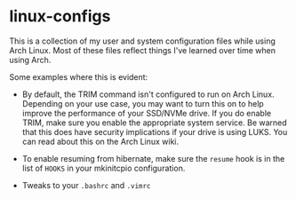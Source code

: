 # linux-configs
This is a collection of my user and system configuration files while using Arch Linux. Most of these files reflect things I've learned over time when using Arch.

Some examples where this is evident:

* By default, the TRIM command isn't configured to run on Arch Linux. 
Depending on your use case, you may want to turn this on to help improve the performance of your SSD/NVMe drive. If you do enable TRIM, make sure you enable the appropriate system service. Be warned that this does have security implications if your drive is using LUKS. You can read about this on the Arch Linux wiki.

* To enable resuming from hibernate, make sure the `resume` hook is in the list of `HOOKS` in your mkinitcpio configuration.

* Tweaks to your `.bashrc` and `.vimrc`
